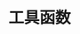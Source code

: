 # 工具函数
[文本复制]: https://github.com/JuntengMa/Function/blob/master/%E6%96%87%E6%9C%AC%E5%A4%8D%E5%88%B6.js
